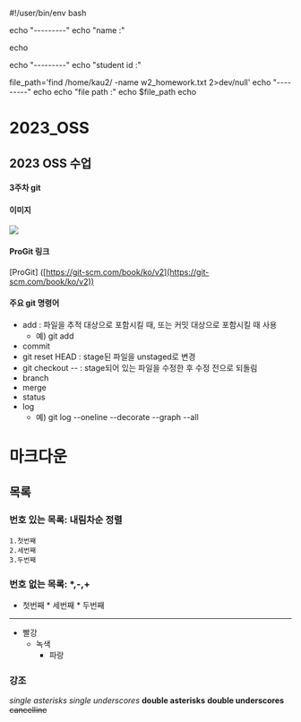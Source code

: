 #!/user/bin/env bash

echo "---------"
echo "name :"

echo

echo "---------"
echo "student id :"

file_path='find /home/kau2/ -name w2_homework.txt 2>dev/null'
echo "---------"
echo
echo "file path :"
echo $file_path
echo


2023_OSS
=============

2023 OSS 수업 
-------------

#### 3주차 git

#### 이미지
![](https://i.esdrop.com/d/ZklKfna5T3.jpg)


#### ProGit 링크

[ProGit] ([https://git-scm.com/book/ko/v2](https://git-scm.com/book/ko/v2))

#### 주요 git 명령어

* add : 파일을 추적 대상으로 포함시킬 때, 또는 커밋 대상으로 포함시킬 때 사용
	* 예) git add
* commit
* git reset HEAD : stage된 파일을 unstaged로 변경
* git checkout -- : stage되어 있는 파일을 수정한 후 수정 전으로 되돌림
* branch
* merge
* status
* log
	* 예) git log --oneline --decorate --graph --all

마크다운
==========
목록
----------
### 번호 있는 목록: 내림차순 정렬
	1.첫번째 
	2.세번째
	3.두번째
### 번호 없는 목록: *,-,+
   * 첫번째
	* 세번째
	* 두번째
-----
* 빨강
	* 녹색
		* 파랑
		
### 강조 
*single asterisks*
_single underscores_
**double asterisks**
__double underscores__
~~cancelline~~
